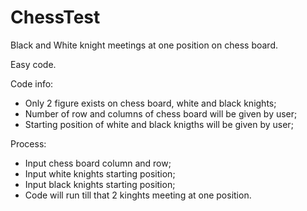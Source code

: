 # ChessTest

Black and White knight meetings at one position on chess board.

Easy code.

Code info:
  - Only 2 figure exists on chess board, white and black knights;
  - Number of row and columns of chess board will be given by user;
  - Starting position of white and black knigths will be given by user; 

Process:
  - Input chess board column and row;
  - Input white knights starting position;
  - Input black knights starting position;
  - Code will run till that 2 kinghts meeting at one position.

